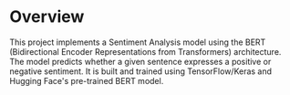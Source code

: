 # Overview
This project implements a Sentiment Analysis model using the BERT (Bidirectional Encoder Representations from Transformers) architecture. The model predicts whether a given sentence expresses a positive or negative sentiment. It is built and trained using TensorFlow/Keras and Hugging Face's pre-trained BERT model.
